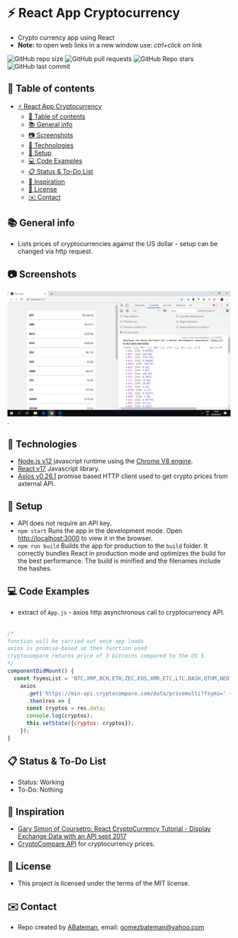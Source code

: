 # :zap: React App Cryptocurrency

* Crypto currency app using React
* **Note:** to open web links in a new window use: _ctrl+click on link_

![GitHub repo size](https://img.shields.io/github/repo-size/AndrewJBateman/react-app-cryptocurrency?style=plastic)
![GitHub pull requests](https://img.shields.io/github/issues-pr/AndrewJBateman/react-app-cryptocurrency?style=plastic)
![GitHub Repo stars](https://img.shields.io/github/stars/AndrewJBateman/react-app-cryptocurrency?style=plastic)
![GitHub last commit](https://img.shields.io/github/last-commit/AndrewJBateman/react-app-cryptocurrency?style=plastic)

## :page_facing_up: Table of contents

* [:zap: React App Cryptocurrency](#zap-react-app-cryptocurrency)
	* [:page_facing_up: Table of contents](#page_facing_up-table-of-contents)
	* [:books: General info](#books-general-info)
	* [:camera: Screenshots](#camera-screenshots)
	* [:signal_strength: Technologies](#signal_strength-technologies)
	* [:floppy_disk: Setup](#floppy_disk-setup)
	* [:computer: Code Examples](#computer-code-examples)
	* [:clipboard: Status & To-Do List](#clipboard-status--to-do-list)
	* [:clap: Inspiration](#clap-inspiration)
	* [:file_folder: License](#file_folder-license)
	* [:envelope: Contact](#envelope-contact)

## :books: General info

* Lists prices of cryptocurrencies against the US dollar - setup can be changed via http request.

## :camera: Screenshots

![Example screenshot](./img/crypto-api.png).

## :signal_strength: Technologies

* [Node.js v12](https://nodejs.org/) javascript runtime using the [Chrome V8 engine](https://v8.dev/).
* [React v17](https://reactjs.org/) Javascript library.
* [Axios v0.26.1](https://www.npmjs.com/package/axios) promise based HTTP client used to get crypto prices from axternal API.

## :floppy_disk: Setup

* API does not require an API key.
* `npm start` Runs the app in the development mode. Open [http://localhost:3000](http://localhost:3000) to view it in the browser.
* `npm run build` Builds the app for production to the `build` folder. It correctly bundles React in production mode and optimizes the build for the best performance. The build is minified and the filenames include the hashes.

## :computer: Code Examples

* extract of `App.js` - axios http asynchronous call to cryptocurrency API.

```javascript

/*
function will be carried out once app loads
axios is promise-based so then function used
cryptocompare returns price of 3 bitcoins compared to the US $.
*/
componentDidMount() {
  const fsymsList = 'BTC,XRP,BCH,ETH,ZEC,EOS,XMR,ETC,LTC,DASH,QTUM,NEO,XLM,TRX,ADA,BTS,USDT,XUC,PAX,IOT'
    axios
      .get('https://min-api.cryptocompare.com/data/pricemulti?fsyms=' + fsymsList + '&tsyms=USD')
      .then(res => {
      const cryptos = res.data;
      console.log(cryptos);
      this.setState({cryptos: cryptos});
    });
}

```

## :clipboard: Status & To-Do List

* Status: Working
* To-Do: Nothing

## :clap: Inspiration

* [Gary Simon of Coursetro: React CryptoCurrency Tutorial - Display Exchange Data with an API sept 2017](https://www.youtube.com/watch?v=18DkUJ669kc&t=120s)
* [CryptoCompare API](https://min-api.cryptocompare.com) for cryptocurrency prices.

## :file_folder: License

* This project is licensed under the terms of the MIT license.

## :envelope: Contact

* Repo created by [ABateman](https://github.com/AndrewJBateman), email: gomezbateman@yahoo.com
